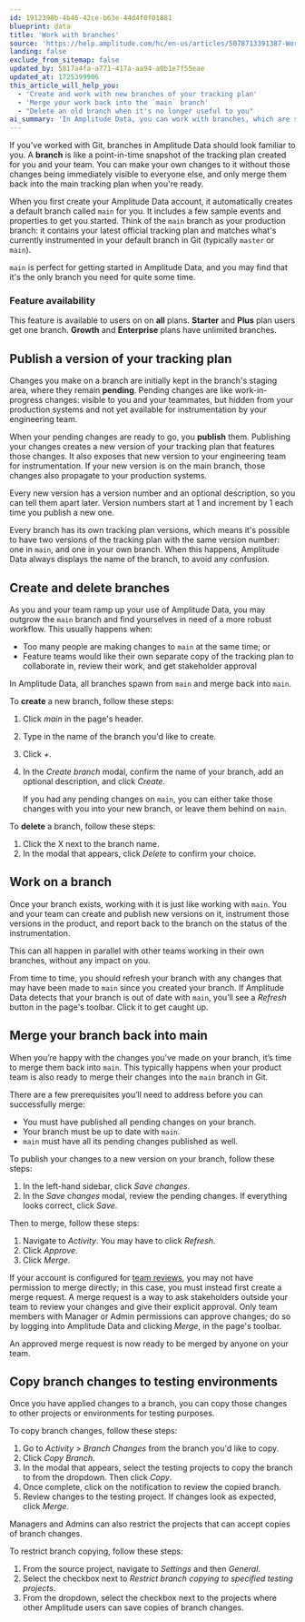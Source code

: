 ```yaml
---
id: 1912398b-4b46-42ce-b63e-44d4f0f01881
blueprint: data
title: 'Work with branches'
source: 'https://help.amplitude.com/hc/en-us/articles/5078713391387-Work-with-branches'
landing: false
exclude_from_sitemap: false
updated_by: 5817a4fa-a771-417a-aa94-a0b1e7f55eae
updated_at: 1725399906
this_article_will_help_you:
  - 'Create and work with new branches of your tracking plan'
  - 'Merge your work back into the `main` branch'
  - "Delete an old branch when it's no longer useful to you"
ai_summary: 'In Amplitude Data, you can work with branches, which are snapshots of your tracking plan. The main branch is like your production plan, while you can create your own branches to make changes. You can publish changes to create new versions of your plan and merge them back to the main branch. You can also create and delete branches, work on them, and copy changes to testing environments. Make sure to keep your branches updated and merge them back into main when ready. Remember to refresh your branch with any changes from main.'
---
```

If you've worked with Git, branches in Amplitude Data should look familiar to you. A **branch** is like a point-in-time snapshot of the tracking plan created for you and your team. You can make your own changes to it without those changes being immediately visible to everyone else, and only merge them back into the main tracking plan when you're ready.

When you first create your Amplitude Data account, it automatically creates a default branch called `main` for you. It includes a few sample events and properties to get you started. Think of the `main` branch as your production branch: it contains your latest official tracking plan and matches what's currently instrumented in your default branch in Git (typically `master` or `main`).

`main` is perfect for getting started in Amplitude Data, and you may find that it's the only branch you need for quite some time.

### Feature availability

This feature is available to users on on **all** plans. **Starter** and **Plus** plan users get one branch. **Growth** and **Enterprise** plans have unlimited branches.

## Publish a version of your tracking plan

Changes you make on a branch are initially kept in the branch's staging area, where they remain **pending**. Pending changes are like work-in-progress changes: visible to you and your teammates, but hidden from your production systems and not yet available for instrumentation by your engineering team.

When your pending changes are ready to go, you **publish** them. Publishing your changes creates a new version of your tracking plan that features those changes. It also exposes that new version to your engineering team for instrumentation. If your new version is on the main branch, those changes also propagate to your production systems.

Every new version has a version number and an optional description, so you can tell them apart later. Version numbers start at 1 and increment by 1 each time you publish a new one.

Every branch has its own tracking plan versions, which means it's possible to have two versions of the tracking plan with the same version number: one in `main`, and one in your own branch. When this happens, Amplitude Data always displays the name of the branch, to avoid any confusion.

## Create and delete branches

As you and your team ramp up your use of Amplitude Data, you may outgrow the `main` branch and find yourselves in need of a more robust workflow. This usually happens when:

* Too many people are making changes to `main` at the same time; or
* Feature teams would like their own separate copy of the tracking plan to collaborate in, review their work, and get stakeholder approval

In Amplitude Data, all branches spawn from `main` and merge back into `main`.

To **create** a new branch, follow these steps:

1. Click *main* in the page's header.
2. Type in the name of the branch you'd like to create.
3. Click *+*.
4. In the *Create branch* modal, confirm the name of your branch, add an optional description, and click *Create*.

    If you had any pending changes on `main`, you can either take those changes with you into your new branch, or leave them behind on `main`.

To **delete** a branch, follow these steps:

1. Click the X next to the branch name.
2. In the modal that appears, click *Delete* to confirm your choice.

## Work on a branch

Once your branch exists, working with it is just like working with `main`. You and your team can create and publish new versions on it, instrument those versions in the product, and report back to the branch on the status of the instrumentation.

This can all happen in parallel with other teams working in their own branches, without any impact on you.

From time to time, you should refresh your branch with any changes that may have been made to `main` since you created your branch. If Amplitude Data detects that your branch is out of date with `main`, you’ll see a *Refresh* button in the page's toolbar. Click it to get caught up.

## Merge your branch back into main

When you’re happy with the changes you've made on your branch, it’s time to merge them back into `main`. This typically happens when your product team is also ready to merge their changes into the `main` branch in Git.

There are a few prerequisites you’ll need to address before you can successfully merge:

* You must have published all pending changes on your branch.
* Your branch must be up to date with `main`.
* `main` must have all its pending changes published as well.

To publish your changes to a new version on your branch, follow these steps:

1. In the left-hand sidebar, click *Save changes*.
2. In the *Save changes* modal, review the pending changes. If everything looks correct, click *Save*.

Then to merge, follow these steps:

1. Navigate to *Activity*. You may have to click *Refresh*.
2. Click *Approve*.
3. Click *Merge*.

If your account is configured for [team reviews](/docs/data/amplitude-data-settings), you may not have permission to merge directly; in this case, you must instead first create a merge request. A merge request is a way to ask stakeholders outside your team to review your changes and give their explicit approval. Only team members with Manager or Admin permissions can approve changes; do so by logging into Amplitude Data and clicking *Merge*, in the page's toolbar.

An approved merge request is now ready to be merged by anyone on your team.

## Copy branch changes to testing environments

Once you have applied changes to a branch, you can copy those changes to other projects or environments for testing purposes.

To copy branch changes, follow these steps:

1. Go to *Activity* > *Branch Changes* from the branch you'd like to copy.
2. Click *Copy Branch*.
3. In the modal that appears, select the testing projects to copy the branch to from the dropdown. Then click *Copy*.
4. Once complete, click on the notification to review the copied branch.
5. Review changes to the testing project. If changes look as expected, click *Merge*.

Managers and Admins can also restrict the projects that can accept copies of branch changes.

To restrict branch copying, follow these steps:

1. From the source project, navigate to *Settings* and then *General*.
2. Select the checkbox next to *Restrict branch copying to specified testing projects*.
3. From the dropdown, select the checkbox next to the projects where other Amplitude users can save copies of branch changes.